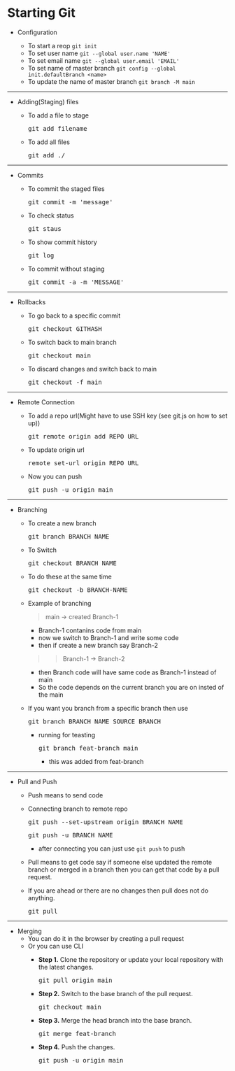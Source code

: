 # Starting Git

- Configuration

  - To start a reop `git init`
  - To set user name `git --global user.name 'NAME'`
  - To set email name `git --global user.email 'EMAIL'`
  - To set name of master branch `git config --global init.defaultBranch <name>`
  - To update the name of master branch `git branch -M main`

---

- Adding(Staging) files

  - To add a file to stage

    <pre>git add filename</pre>
  - To add all files

    <pre>git add ./</pre>

---

- Commits

  - To commit the staged files

    <pre>git commit -m 'message'</pre>
  - To check status

    <pre>git staus</pre>
  
  - To show commit history
    <pre>git log</pre>
  - To commit without staging

    <pre>git commit -a -m 'MESSAGE'</pre>

---

- Rollbacks

  - To go back to a specific commit

    <pre>git checkout GITHASH</pre>
  - To switch back to main branch

    <pre>git checkout main</pre>
  - To discard changes and switch back to main

    <pre>git checkout -f main</pre>

---

- Remote Connection

  - To add a repo url(Might have to use SSH key (see git.js on how to set up))

    <pre>git remote origin add REPO_URL</pre>
  - To update origin url

    <pre>remote set-url origin REPO_URL</pre>
  - Now you can push

    <pre>git push -u origin main</pre>

---

- Branching

  - To create a new branch

    <pre>git branch BRANCH_NAME</pre>
  - To Switch

    <pre>git checkout BRANCH_NAME</pre>
  - To do these at the same time

    <pre>git checkout -b BRANCH-NAME</pre>
  - Example of branching
    >main -> created Branch-1
    - Branch-1 contanins code from main
    - now we switch to Branch-1 and write some code
    - then if create a new branch say Branch-2
    >>Branch-1 -> Branch-2
    - then Branch code will have same code as Branch-1 instead of main
    - So the code depends on the current branch you are on insted of the main
  - If you want you branch from a specific branch then use

    <pre>git branch BRANCH_NAME SOURCE_BRANCH</pre>
  
    - running for teasting

      <pre>git branch feat-branch main</pre>
      - this was added from feat-branch

---

- Pull and Push

  - Push means to send code
  - Connecting branch to remote repo
    <pre>git push --set-upstream origin BRANCH_NAME</pre>

    <pre>git push -u BRANCH_NAME</pre>
    - after connecting you can just use `git push` to push

  - Pull means to get code say if someone else updated the remote branch or merged in a branch then you can get that code by a pull request.
  - If you are ahead or there are no changes then pull does not do anything.

    <pre>git pull</pre>

---

- Merging
  - You can do it in the browser by creating a pull request
  - Or you can use CLI
    - **Step 1.** Clone the repository or update your local repository with the latest changes.

        <pre>git pull origin main</pre>

    - **Step 2.** Switch to the base branch of the pull request.

        <pre>git checkout main</pre>

    - **Step 3.** Merge the head branch into the base branch.

        <pre>git merge feat-branch</pre>

    - **Step 4.** Push the changes.

        <pre>git push -u origin main</pre>
